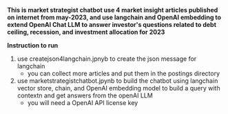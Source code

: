 **This is market strategist chatbot use 4 market insight articles published on internet from may-2023, and use langchain and OpenAI embedding to extend OpenAI Chat LLM to answer investor's questions related to debt ceiling, recession, and investment allocation for 2023**

**Instruction to run**
1. use createjson4langchain.jpnyb to create the json message for langchain
   - you can collect more articles and put them in the postings directory
2. use marketstrategistchatbot.jpynb to build the chatbot using langchain vector store, chain, and OpenAI embedding model to build a query with contextn and get answers from the openAI LLM
   - you will need a OpenAI API license key 
